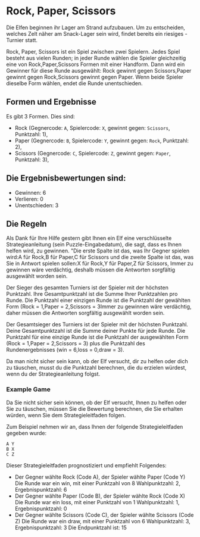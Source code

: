 # Rock, Paper, Scissors
Die Elfen beginnen ihr Lager am Strand aufzubauen. Um zu entscheiden, welches Zelt näher am Snack-Lager sein wird, findet bereits ein riesiges 
-Turnier statt.

Rock, Paper, Scissors ist ein Spiel zwischen zwei Spielern. Jedes Spiel besteht aus vielen Runden; in jeder Runde wählen die Spieler gleichzeitig eine von 
Rock,Paper,Scissors  Formen mit einer Handform. Dann wird ein Gewinner für diese Runde ausgewählt: 
Rock  gewinnt gegen Scissors,Paper  gewinnt gegen Rock,Scissors  gewinnt gegen Paper. Wenn beide Spieler dieselbe Form wählen, endet die Runde unentschieden. 
## Formen und Ergebnisse

Es gibt 3 Formen. Dies sind:
 - Rock (Gegnercode: `A`, Spielercode: `X`, gewinnt gegen: `Scissors`, Punktzahl: 1), 
 - Paper (Gegnercode: `B`, Spielercode: `Y`, gewinnt gegen: `Rock`, Punktzahl: 2), 
 - Scissors (Gegnercode: `C`, Spielercode: `Z`, gewinnt gegen: `Paper`, Punktzahl: 3), 

## Die Ergebnisbewertungen sind: 
- Gewinnen: 6
- Verlieren: 0
- Unentschieden: 3
 ## Die Regeln 

Als Dank für Ihre Hilfe gestern gibt Ihnen ein Elf eine verschlüsselte Strategieanleitung (sein Puzzle-Eingabedatum), die sagt, dass es Ihnen helfen wird, zu gewinnen. "Die erste Spalte ist das, was Ihr Gegner spielen wird:A für Rock,B für Paper,C für Scissors und die zweite Spalte ist das, was Sie in Antwort spielen sollen:X für Rock,Y für Paper,Z für Scissors, Immer zu gewinnen wäre verdächtig, deshalb müssen die Antworten sorgfältig ausgewählt worden sein.

Der Sieger des gesamten Turniers ist der Spieler mit der höchsten Punktzahl. Ihre Gesamtpunktzahl ist die Summe Ihrer Punktzahlen pro Runde. Die Punktzahl einer einzigen Runde ist die Punktzahl der gewählten Form (Rock = 1,Paper = 2,Scissors = 3Immer zu gewinnen wäre verdächtig, daher müssen die Antworten sorgfältig ausgewählt worden sein.

Der Gesamtsieger des Turniers ist der Spieler mit der höchsten Punktzahl. Deine Gesamtpunktzahl ist die Summe deiner Punkte für jede Runde. Die Punktzahl für eine einzige Runde ist die Punktzahl der ausgewählten Form (Rock = 1,Paper = 2,Scissors = 3) plus die Punktzahl des Rundenergebnisses (win = 6,loss = 0,draw = 3).

Da man nicht sicher sein kann, ob der Elf versucht, dir zu helfen oder dich zu täuschen, musst du die Punktzahl berechnen, die du erzielen würdest, wenn du der Strategieanleitung folgst.


### Example Game
Da Sie nicht sicher sein können, ob der Elf versucht, Ihnen zu helfen oder Sie zu täuschen, müssen Sie die Bewertung berechnen, die Sie erhalten würden, wenn Sie dem Strategieleitfaden folgen.

Zum Beispiel nehmen wir an, dass Ihnen der folgende Strategieleitfaden gegeben wurde:

```
A Y
B X
C Z
```
Dieser Strategieleitfaden prognostiziert und empfiehlt Folgendes:

- Der Gegner wählte Rock (Code A), der Spieler wählte Paper (Code Y)
Die Runde war ein win, mit einer Punktzahl von 8
      Wahlpunktzahl: 2, Ergebnispunktzahl: 6
- Der Gegner wählte Paper (Code B), der Spieler wählte Rock (Code X)
Die Runde war ein loss, mit einer Punktzahl von 1
      Wahlpunktzahl: 1, Ergebnispunktzahl: 0
- Der Gegner wählte Scissors (Code C), der Spieler wählte Scissors (Code Z)
Die Runde war ein draw, mit einer Punktzahl von 6
      Wahlpunktzahl: 3, Ergebnispunktzahl: 3
Die Endpunktzahl ist: 15
